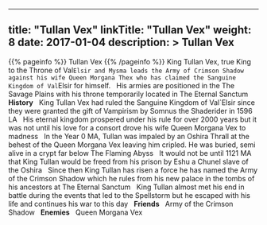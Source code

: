 
---
title: "Tullan Vex"
linkTitle: "Tullan Vex"
weight: 8
date: 2017-01-04
description: >
 Tullan Vex
---

{{% pageinfo %}}
Tullan Vex
{{% /pageinfo %}}
King Tullan Vex, true King to the Throne of Val`Elsir and Mysma leads the Army of Crimson Shadow against his wife Queen Morgana Thex who has claimed the Sanguine Kingdom of Val`Elsir for himself. <span class="line-spacer d-block"> </span> His armies are positioned in the The Savage Plains with his throne temporarily located in The Eternal Sanctum <span class="line-spacer d-block"> </span> **History** <span class="line-spacer d-block"> </span> King Tullan Vex had ruled the Sanguine Kingdom of Val`Elsir since they were granted the gift of Vampirism by Somnus the Shaderider in 1596 LA <span class="line-spacer d-block"> </span> His eternal kingdom prospered under his rule for over 2000 years but it was not until his love for a consort drove his wife Queen Morgana Vex to madness <span class="line-spacer d-block"> </span> In the Year 0 MA, Tullan was impaled by an Oshira Thrall at the behest of the Queen Morgana Vex leaving him cripled. He was buried, semi alive in a crypt far below The Flaming Abyss <span class="line-spacer d-block"> </span> It would not be until 1121 MA that King Tullan would be freed from his prison by Eshu a Chunel slave of the Oshira <span class="line-spacer d-block"> </span> Since then King Tullan has risen a force he has named the Army of the Crimson Shadow which he rules from his new palace in the tombs of his ancestors at The Eternal Sanctum <span class="line-spacer d-block"> </span> King Tullan almost met his end in battle during the events that led to the Spellstorm but he escaped with his life and continues his war to this day <span class="line-spacer d-block"> </span> **Friends** <span class="line-spacer d-block"> </span> Army of the Crimson Shadow <span class="line-spacer d-block"> </span> **Enemies** <span class="line-spacer d-block"> </span> Queen Morgana Vex
